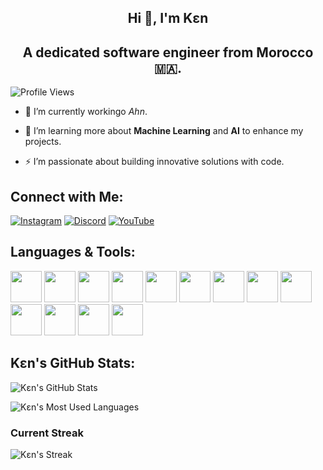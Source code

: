 <div align="center">

## Hi 👋, I'm Kɛn  

## **A dedicated software engineer from Morocco 🇲🇦.**

</div>

![Profile Views](https://komarev.com/ghpvc/?username=u73j)

- 🔭 I’m currently workingo *Ahn*.

- 🌱 I’m learning more about **Machine Learning** and **AI** to enhance my projects.

- ⚡ I’m passionate about building innovative solutions with code.

## Connect with Me:
[![Instagram](https://img.shields.io/badge/Instagram-E4405F?style=flat&logo=instagram&logoColor=white)](https://www.instagram.com/abduhtheone?igsh=MXJzMG9uMDNmdmQ5Yg==)  [![Discord](https://img.shields.io/badge/Discord-7289DA?style=flat&logo=discord&logoColor=white)](https://discord.gg/Q4ZzJFBDqk)  [![YouTube](https://img.shields.io/badge/YouTube-FF0000?style=flat&logo=youtube&logoColor=white)]([https://youtube.com/@athd3v?si=hPpL0TKiPaXdP2pr]())

## Languages & Tools:
<div>
  <img src="https://cdn.jsdelivr.net/gh/devicons/devicon/icons/python/python-original.svg" width="50" />
  <img src="https://cdn.jsdelivr.net/gh/devicons/devicon/icons/nodejs/nodejs-original.svg" width="50" />
  <img src="https://cdn.jsdelivr.net/gh/devicons/devicon/icons/javascript/javascript-original.svg" width="50" />
  <img src="https://cdn.jsdelivr.net/gh/devicons/devicon/icons/typescript/typescript-original.svg" width="50" />
  <img src="https://cdn.jsdelivr.net/gh/devicons/devicon/icons/html5/html5-original.svg" width="50" />
  <img src="https://cdn.jsdelivr.net/gh/devicons/devicon/icons/mongodb/mongodb-original.svg" width="50" />
  <img src="https://cdn.jsdelivr.net/gh/devicons/devicon/icons/photoshop/photoshop-original.svg" width="50" />
  <img src="https://fv20.files.fm/thumb.php?i=ynd2reg5fw&v=1&n=1691819804alight-motion-logo-png.png" width="50" />
  <img src="https://cdn.jsdelivr.net/gh/devicons/devicon/icons/aftereffects/aftereffects-original.svg" width="50" />
  <img src="https://cdn.jsdelivr.net/gh/devicons/devicon/icons/premierepro/premierepro-original.svg" width="50" />
  <img src="https://cdn.jsdelivr.net/gh/devicons/devicon/icons/linux/linux-original.svg" width="50" />
  <img src="https://cdn.jsdelivr.net/gh/devicons/devicon/icons/css3/css3-original.svg" width="50" />
  <img src="https://cdn.jsdelivr.net/gh/devicons/devicon/icons/cplusplus/cplusplus-original.svg" width="50" />
</div>

## Kɛn's GitHub Stats:

![Kɛn's GitHub Stats](https://github-readme-stats.vercel.app/api?username=u73j&show_icons=true&hide_title=true&count_private=true&hide=prs)

![Kɛn's Most Used Languages](https://github-readme-stats.vercel.app/api/top-langs/?username=u73j&layout=compact&hide=html,css)

### Current Streak
![Kɛn's Streak](https://github-readme-streak-stats.herokuapp.com/?user=u73j)
